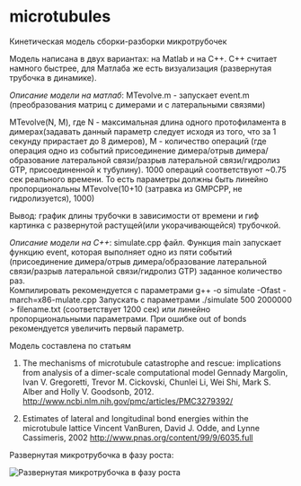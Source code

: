 microtubules
============

Кинетическая модель сборки-разборки микротрубочек

Модель написана в двух вариантах: на Matlab и на C++. С++ считает намного быстрее, для Матлаба же есть визуализация (развернутая трубочка в динамике).

*Описание модели на матлаб*:
MTevolve.m - запускает event.m (преобразования матриц с димерами и с латеральными связями)

MTevolve(N, M), где N - максимальная длина одного протофиламента в димерах(задавать данный параметр следует исходя из того, что за 1 секунду прирастает до 8 димеров), M - количество операций (где операция одно из событий присоединение димера/отрыв димера/образование латеральной связи/разрыв латеральной связи/гидролиз GTP, присоединенной к тубулину). 1000 операций соответствуют ~0.75 сек реального времени. То есть параметры должны быть линейно пропорциональны MTevolve(10+10 (затравка из GMPCPP, не гидролизуется), 1000)

Вывод: график длины трубочки в зависимости от времени и гиф картинка с развернутой растущей(или укорачивающейся) трубочкой.

*Описание модели на С++*:
simulate.cpp файл. Функция main запускает функцию event, которая выполняет одно из пяти событий (присоединение димера/отрыв димера/образование латеральной связи/разрыв латеральной связи/гидролиз GTР) заданное количество раз.  
Компилировать рекомендуется с параметрами g++ -o simulate -Ofast -march=x86-mulate.cpp
Запускать с параметрами ./simulate  500 2000000 > filename.txt (соответствует 1200 сек) или линейно пропорциональными параметрами. При ошибке out of bonds рекомендуется увеличить первый параметр.

Модель составлена по статьям

1. The mechanisms of microtubule catastrophe and rescue: implications from analysis of a dimer-scale computational model
Gennady Margolin, Ivan V. Gregoretti, Trevor M. Cickovski, Chunlei Li, Wei Shi, Mark S. Alber and Holly V. Goodsonb, 2012.
http://www.ncbi.nlm.nih.gov/pmc/articles/PMC3279392/

2. Estimates of lateral and longitudinal bond energies within the microtubule lattice
Vincent VanBuren, David J. Odde, and Lynne Cassimeris, 2002
http://www.pnas.org/content/99/9/6035.full



Развернутая микротрубочка в фазу роста:

![Развернутая микротрубочка в фазу роста](http://i.imgur.com/6YOjuYR.gif)
